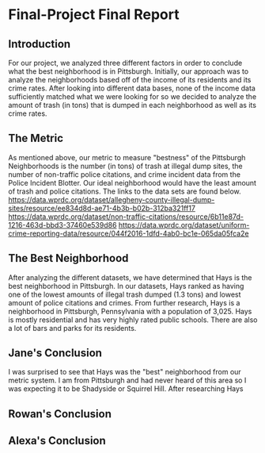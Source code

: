 # Final-Project Final Report
## Introduction 
For our project, we analyzed three different factors in order to conclude what the best neighborhood is in Pittsburgh.  Initially, our approach was to analyze the neighborhoods based off of the income of its residents and its crime rates.  After looking into different data bases, none of the income data sufficiently matched what we were looking for so we decided to analyze the amount of trash (in tons) that is dumped in each neighborhood as well as its crime rates.

## The Metric
As mentioned above, our metric to measure "bestness" of the Pittsburgh Neighborhoods is the number (in tons) of trash at illegal dump sites, the number of non-traffic police citations, and crime incident data from the Police Incident Blotter.  Our ideal neighborhood would have the least amount of trash and police citations.  The links to the data sets are found below.
https://data.wprdc.org/dataset/allegheny-county-illegal-dump-sites/resource/ee834d8d-ae71-4b3b-b02b-312ba321ff17
https://data.wprdc.org/dataset/non-traffic-citations/resource/6b11e87d-1216-463d-bbd3-37460e539d86
https://data.wprdc.org/dataset/uniform-crime-reporting-data/resource/044f2016-1dfd-4ab0-bc1e-065da05fca2e

## The Best Neighborhood
After analyzing the different datasets, we have determined that Hays is the best neighborhood in Pittsburgh.  In our datasets, Hays ranked as having one of the lowest amounts of illegal trash dumped (1.3 tons) and lowest amount of police citations and crimes.  From further research, Hays is a neighborhood in Pittsburgh, Pennsylvania with a population of 3,025. Hays is mostly residential and has very highly rated public schools.  There are also a lot of bars and parks for its residents.

## Jane's Conclusion
I was surprised to see that Hays was the "best" neighborhood from our metric system.  I am from Pittsburgh and had never heard of this area so I was expecting it to be Shadyside or Squirrel Hill.  After researching Hays

## Rowan's Conclusion

## Alexa's Conclusion